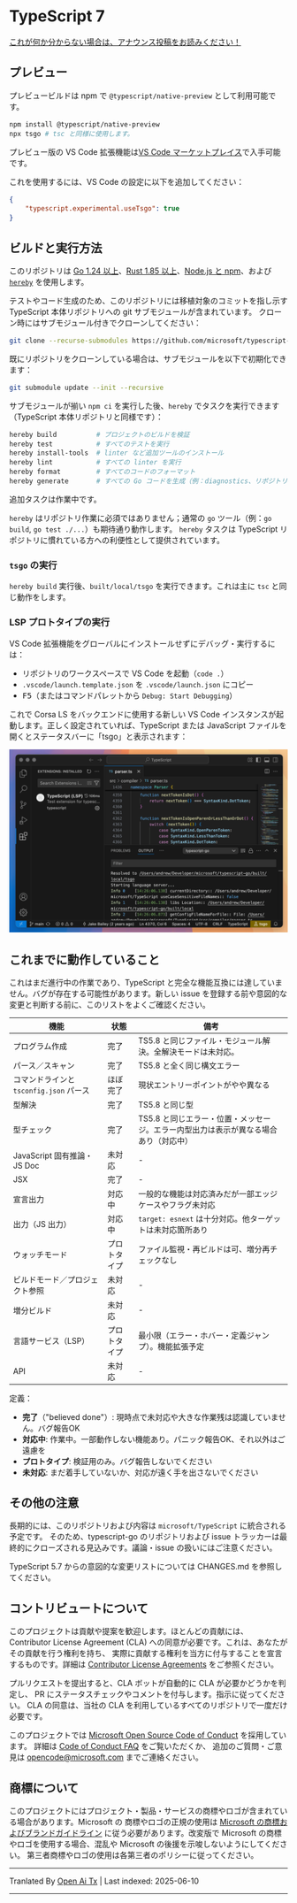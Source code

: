 # TypeScript 7

[これが何か分からない場合は、アナウンス投稿をお読みください！](https://devblogs.microsoft.com/typescript/typescript-native-port/)

## プレビュー

プレビュービルドは npm で `@typescript/native-preview` として利用可能です。

```sh
npm install @typescript/native-preview
npx tsgo # tsc と同様に使用します。
```

プレビュー版の VS Code 拡張機能は[VS Code マーケットプレイス](https://marketplace.visualstudio.com/items?itemName=TypeScriptTeam.native-preview)で入手可能です。

これを使用するには、VS Code の設定に以下を追加してください：

```json
{
    "typescript.experimental.useTsgo": true
}
```

## ビルドと実行方法

このリポジトリは [Go 1.24 以上](https://go.dev/dl/)、[Rust 1.85 以上](https://www.rust-lang.org/tools/install)、[Node.js と npm](https://nodejs.org/)、および [`hereby`](https://www.npmjs.com/package/hereby) を使用します。

テストやコード生成のため、このリポジトリには移植対象のコミットを指し示す TypeScript 本体リポジトリへの git サブモジュールが含まれています。
クローン時にはサブモジュール付きでクローンしてください：

```sh
git clone --recurse-submodules https://github.com/microsoft/typescript-go.git
```

既にリポジトリをクローンしている場合は、サブモジュールを以下で初期化できます：

```sh
git submodule update --init --recursive
```

サブモジュールが揃い `npm ci` を実行した後、`hereby` でタスクを実行できます（TypeScript 本体リポジトリと同様です）：

```sh
hereby build          # プロジェクトのビルドを検証
hereby test           # すべてのテストを実行
hereby install-tools  # linter など追加ツールのインストール
hereby lint           # すべての linter を実行
hereby format         # すべてのコードのフォーマット
hereby generate       # すべての Go コードを生成（例：diagnostics、リポジトリにコミット）
```

追加タスクは作業中です。

`hereby` はリポジトリ作業に必須ではありません；通常の `go` ツール（例：`go build`, `go test ./...`）も期待通り動作します。
`hereby` タスクは TypeScript リポジトリに慣れている方への利便性として提供されています。

### `tsgo` の実行

`hereby build` 実行後、`built/local/tsgo` を実行できます。これは主に `tsc` と同じ動作をします。

### LSP プロトタイプの実行

VS Code 拡張機能をグローバルにインストールせずにデバッグ・実行するには：

* リポジトリのワークスペースで VS Code を起動（`code .`）
* `.vscode/launch.template.json` を `.vscode/launch.json` にコピー
* <kbd>F5</kbd>（またはコマンドパレットから `Debug: Start Debugging`）

これで Corsa LS をバックエンドに使用する新しい VS Code インスタンスが起動します。正しく設定されていれば、TypeScript または JavaScript ファイルを開くとステータスバーに「tsgo」と表示されます：

![LSP Prototype Screenshot](https://raw.githubusercontent.com/microsoft/typescript-go/main/.github/ls-screenshot.png)

## これまでに動作していること

これはまだ進行中の作業であり、TypeScript と完全な機能互換には達していません。バグが存在する可能性があります。新しい issue を登録する前や意図的な変更と判断する前に、このリストをよくご確認ください。

| 機能 | 状態 | 備考 |
|---------|--------|-------|
| プログラム作成 | 完了 | TS5.8 と同じファイル・モジュール解決。全解決モードは未対応。 |
| パース／スキャン | 完了 | TS5.8 と全く同じ構文エラー |
| コマンドラインと `tsconfig.json` パース | ほぼ完了 | 現状エントリーポイントがやや異なる |
| 型解決 | 完了 | TS5.8 と同じ型 |
| 型チェック | 完了 | TS5.8 と同じエラー・位置・メッセージ。エラー内型出力は表示が異なる場合あり（対応中） |
| JavaScript 固有推論・JS Doc | 未対応 | - |
| JSX | 完了 | - |
| 宣言出力 | 対応中 | 一般的な機能は対応済みだが一部エッジケースやフラグ未対応 |
| 出力（JS 出力） | 対応中 | `target: esnext` は十分対応。他ターゲットは未対応箇所あり |
| ウォッチモード | プロトタイプ | ファイル監視・再ビルドは可、増分再チェックなし |
| ビルドモード／プロジェクト参照 | 未対応 | - |
| 増分ビルド | 未対応 | - |
| 言語サービス（LSP） | プロトタイプ | 最小限（エラー・ホバー・定義ジャンプ）。機能拡張予定 |
| API | 未対応 | - |

定義：

 * **完了**（"believed done"）: 現時点で未対応や大きな作業残は認識していません。バグ報告OK
 * **対応中**: 作業中。一部動作しない機能あり。パニック報告OK、それ以外はご遠慮を
 * **プロトタイプ**: 検証用のみ。バグ報告しないでください
 * **未対応**: まだ着手していないか、対応が遠く手を出さないでください

## その他の注意

長期的には、このリポジトリおよび内容は `microsoft/TypeScript` に統合される予定です。
そのため、typescript-go のリポジトリおよび issue トラッカーは最終的にクローズされる見込みです。議論・issue の扱いにはご注意ください。

TypeScript 5.7 からの意図的な変更リストについては CHANGES.md を参照してください。

## コントリビュートについて

このプロジェクトは貢献や提案を歓迎します。ほとんどの貢献には、
Contributor License Agreement (CLA) への同意が必要です。これは、あなたがその貢献を行う権利を持ち、
実際に貢献する権利を当方に付与することを宣言するものです。詳細は [Contributor License Agreements](https://cla.opensource.microsoft.com) をご参照ください。

プルリクエストを提出すると、CLA ボットが自動的に CLA が必要かどうかを判定し、
PR にステータスチェックやコメントを付与します。指示に従ってください。
CLA の同意は、当社の CLA を利用しているすべてのリポジトリで一度だけ必要です。

このプロジェクトでは [Microsoft Open Source Code of Conduct](https://opensource.microsoft.com/codeofconduct/) を採用しています。
詳細は [Code of Conduct FAQ](https://opensource.microsoft.com/codeofconduct/faq/) をご覧いただくか、
追加のご質問・ご意見は [opencode@microsoft.com](mailto:opencode@microsoft.com) までご連絡ください。

## 商標について

このプロジェクトにはプロジェクト・製品・サービスの商標やロゴが含まれている場合があります。Microsoft の
商標やロゴの正規の使用は
[Microsoft の商標およびブランドガイドライン](https://www.microsoft.com/legal/intellectualproperty/trademarks/usage/general)
に従う必要があります。改変版で Microsoft の商標やロゴを使用する場合、混乱や Microsoft の後援を示唆しないようにしてください。
第三者商標やロゴの使用は各第三者のポリシーに従ってください。


---


Tranlated By [Open Ai Tx](https://github.com/OpenAiTx/OpenAiTx) | Last indexed: 2025-06-10


---